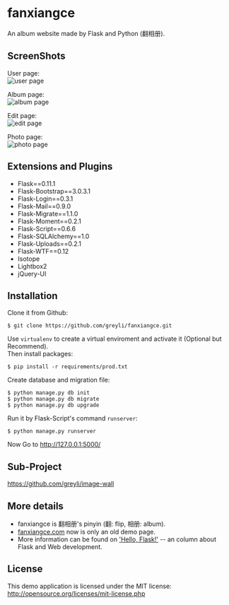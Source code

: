 # fanxiangce
An album website made by Flask and Python (翻相册). 

## ScreenShots
User page:  
![user page](https://raw.githubusercontent.com/greyli/fanxiangce/master/screenshots/user.png)

Album page:  
![album page](https://raw.githubusercontent.com/greyli/fanxiangce/master/screenshots/album.png)

Edit page:  
![edit page](https://raw.githubusercontent.com/greyli/fanxiangce/master/screenshots/edit.png)

Photo page:  
![photo page](https://raw.githubusercontent.com/greyli/fanxiangce/master/screenshots/photo.png)

## Extensions and Plugins

- Flask==0.11.1
- Flask-Bootstrap==3.0.3.1
- Flask-Login==0.3.1
- Flask-Mail==0.9.0
- Flask-Migrate==1.1.0
- Flask-Moment==0.2.1
- Flask-Script==0.6.6
- Flask-SQLAlchemy==1.0
- Flask-Uploads==0.2.1
- Flask-WTF==0.12
- Isotope
- Lightbox2
- jQuery-UI

## Installation

Clone it from Github:

```
$ git clone https://github.com/greyli/fanxiangce.git
```
Use `virtualenv` to create a virtual enviroment and activate it (Optional but Recommend).  
Then install packages:
```
$ pip install -r requirements/prod.txt
```
Create database and migration file:
```
$ python manage.py db init
$ python manage.py db migrate
$ python manage.py db upgrade
```
Run it by Flask-Script's command `runserver`:
```
$ python manage.py runserver
```
Now Go to http://127.0.0.1:5000/

## Sub-Project
https://github.com/greyli/image-wall

## More details
- fanxiangce is 翻相册's pinyin (翻: flip, 相册: album).
- [fanxiangce.com](http://fanxiangce.com) now is only an old demo page.
- More information can be found on ['Hello, Flask!'](https://zhuanlan.zhihu.com/flask) -- an column about Flask and Web development.

## License
This demo application is licensed under the MIT license: http://opensource.org/licenses/mit-license.php
